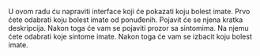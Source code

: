 U ovom radu ću napraviti interface koji će pokazati koju bolest imate. Prvo ćete odabrati koju bolest imate od ponuđenih.
Pojavit će se njena kratka deskripcija. Nakon toga će vam se pojaviti prozor sa sintomima. Na njemu ćete odabrati koje sintome imate.
Nakon toga će vam se izbacit koju bolest imate.
